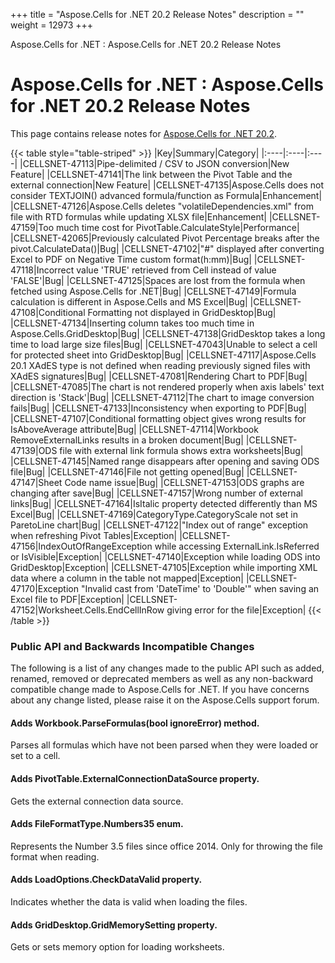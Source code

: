 +++
title = "Aspose.Cells for .NET 20.2 Release Notes" 
description = "" 
weight = 12973 
+++

Aspose.Cells for .NET : Aspose.Cells for .NET 20.2 Release Notes  

# Aspose.Cells for .NET : Aspose.Cells for .NET 20.2 Release Notes


This page contains release notes for [Aspose.Cells for .NET 20.2](https://www.nuget.org/packages/Aspose.Cells/20.2.0).

{{< table style="table-striped" >}}
|Key|Summary|Category|
|:----|:----|:----|
|CELLSNET-47113|Pipe-delimited / CSV to JSON conversion|New Feature|
|CELLSNET-47141|The link between the Pivot Table and the external connection|New Feature|
|CELLSNET-47135|Aspose.Cells does not consider TEXTJOIN() advanced formula/function as Formula|Enhancement|
|CELLSNET-47126|Aspose.Cells deletes "volatileDependencies.xml" from file with RTD formulas while updating XLSX file|Enhancement|
|CELLSNET-47159|Too much time cost for PivotTable.CalculateStyle|Performance|
|CELLSNET-42065|Previously calculated Pivot Percentage breaks after the pivot.CalculateData()|Bug|
|CELLSNET-47102|"#" displayed after converting Excel to PDF on Negative Time custom format(h:mm)|Bug|
|CELLSNET-47118|Incorrect value 'TRUE' retrieved from Cell instead of value 'FALSE'|Bug|
|CELLSNET-47125|Spaces are lost from the formula when fetched using Aspose.Cells for .NET|Bug|
|CELLSNET-47149|Formula calculation is different in Aspose.Cells and MS Excel|Bug|
|CELLSNET-47108|Conditional Formatting not displayed in GridDesktop|Bug|
|CELLSNET-47134|Inserting column takes too much time in Aspose.Cells.GridDesktop|Bug|
|CELLSNET-47138|GridDesktop takes a long time to load large size files|Bug|
|CELLSNET-47043|Unable to select a cell for protected sheet into GridDesktop|Bug|
|CELLSNET-47117|Aspose.Cells 20.1 XAdES type is not defined when reading previously signed files with XAdES signatures|Bug|
|CELLSNET-47081|Rendering Chart to PDF|Bug|
|CELLSNET-47085|The chart is not rendered properly when axis labels' text direction is 'Stack'|Bug|
|CELLSNET-47112|The chart to image conversion fails|Bug|
|CELLSNET-47133|Inconsistency when exporting to PDF|Bug|
|CELLSNET-47107|Conditional formatting object gives wrong results for IsAboveAverage attribute|Bug|
|CELLSNET-47114|Workbook RemoveExternalLinks results in a broken document|Bug|
|CELLSNET-47139|ODS file with external link formula shows extra worksheets|Bug|
|CELLSNET-47145|Named range disappears after opening and saving ODS file|Bug|
|CELLSNET-47146|File not getting opened|Bug|
|CELLSNET-47147|Sheet Code name issue|Bug|
|CELLSNET-47153|ODS graphs are changing after save|Bug|
|CELLSNET-47157|Wrong number of external links|Bug|
|CELLSNET-47164|IsItalic property detected differently than MS Excel|Bug|
|CELLSNET-47169|CategoryType.CategoryScale not set in ParetoLine chart|Bug|
|CELLSNET-47122|"Index out of range" exception when refreshing Pivot Tables|Exception|
|CELLSNET-47156|IndexOutOfRangeException while accessing ExternalLink.IsReferred or IsVisible|Exception|
|CELLSNET-47140|Exception while loading ODS into GridDesktop|Exception|
|CELLSNET-47105|Exception while importing XML data where a column in the table not mapped|Exception|
|CELLSNET-47170|Exception "Invalid cast from 'DateTime' to 'Double'" when saving an Excel file to PDF|Exception|
|CELLSNET-47152|Worksheet.Cells.EndCellInRow giving error for the file|Exception|
{{< /table >}}

### Public API and Backwards Incompatible Changes

The following is a list of any changes made to the public API such as added, renamed, removed or deprecated members as well as any non-backward compatible change made to Aspose.Cells for .NET. If you have concerns about any change listed, please raise it on the Aspose.Cells support forum.

#### Adds Workbook.ParseFormulas(bool ignoreError) method.

Parses all formulas which have not been parsed when they were loaded or set to a cell.

#### Adds PivotTable.ExternalConnectionDataSource property.

Gets the external connection data source.

#### Adds FileFormatType.Numbers35 enum.

Represents the Number 3.5 files since office 2014. Only for throwing the file format when reading.

#### Adds LoadOptions.CheckDataValid property.

Indicates whether the data is valid when loading the files.

#### Adds GridDesktop.GridMemorySetting property.

Gets or sets memory option for loading worksheets.

